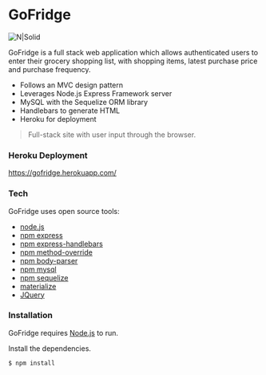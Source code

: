 # GoFridge

![N|Solid](http://cdn.trendhunterstatic.com/thumbs/teleport-fridge-elminates.jpeg)

GoFridge is a full stack web application which allows authenticated users to enter their grocery shopping list, with shopping items, latest purchase price and purchase frequency.

  - Follows an MVC design pattern
  - Leverages Node.js Express Framework server
  - MySQL with the Sequelize ORM library
  - Handlebars to generate HTML
  - Heroku for deployment 

> Full-stack site with user input through the browser. 

### Heroku Deployment

https://gofridge.herokuapp.com/

### Tech

GoFridge uses open source tools:

* [node.js]
* [npm express]
* [npm express-handlebars]
* [npm method-override]
* [npm body-parser]
* [npm mysql]
* [npm sequelize]
* [materialize]
* [JQuery]

### Installation

GoFridge requires [Node.js](https://nodejs.org/) to run.

Install the dependencies.

```sh
$ npm install
```

[node.js]: <http://nodejs.org>
[npm express]: <https://www.npmjs.com/package/express>
[npm express-handlebars]: <https://www.npmjs.com/package/express-handlebars>
[npm method-override]: <method-override>
[npm body-parser]: <https://www.npmjs.com/package/body-parser>
[npm mysql]: <https://www.npmjs.com/package/mysql>
[npm sequelize]: <http://docs.sequelizejs.com/en/v3/>
[materialize]: <http://materializecss.com/>
[JQuery]: <http://api.jquery.com/getb>
